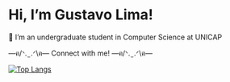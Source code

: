 # Hi, I’m Gustavo Lima!
👋 I’m an undergraduate student in Computer Science at UNICAP
<p>
 —ฅ/ᐠ. ̫ .ᐟ\ฅ—
 Connect with me!
 —ฅ/ᐠ. ̫ .ᐟ\ฅ—
<!---
</p>
<a href = "mailto:gustavopereiraplo2@gmail.com"><img src="https://img.shields.io/badge/-Gmail-%23333?style=for-the-badge&logo=gmail&logoColor=white" target="_blank"></a>
<a href = "https://www.linkedin.com/in/gustavo-pereira-oliveira-lima-29325820b/"><img src="https://img.shields.io/badge/-Linkedin-%23333?style=for-the-badge&logo=linkedin&logoColor=blue" target="_blank"></a>
<a href = "instagram.com/custafo"><img src="https://img.shields.io/badge/-Instagram-%23333?style=for-the-badge&logo=instagram&logoColor=pink" target="_blank"></a>
--->
<!---
____________________________________________________
<!---
| Projetos | Links de acesso |
| -------- | --------- |
| Projeto1 | [Projeto1](link) 
| Projeto2 | [Projeto2](link) 
<!---
| Cursos | Certificados |
| -------- | --------- |
| Certificado1 | [Certificado1](link) 
| Certificado2 | [Certificado2](link) 


____________________________________________________


<p align="center">
<img src="https://cdn.jsdelivr.net/gh/devicons/devicon@latest/icons/bootstrap/bootstrap-original-wordmark.svg" width="50"/> 
<img src="https://cdn.jsdelivr.net/gh/devicons/devicon@latest/icons/html5/html5-original.svg" width="50"/>
<img src="https://cdn.jsdelivr.net/gh/devicons/devicon@latest/icons/css3/css3-original.svg" width="50"/>  
<img src="https://cdn.jsdelivr.net/gh/devicons/devicon@latest/icons/java/java-original.svg" width="50"/>
<img src="https://cdn.jsdelivr.net/gh/devicons/devicon@latest/icons/javascript/javascript-original.svg" width="50"/>
<img src="https://cdn.jsdelivr.net/gh/devicons/devicon@latest/icons/mysql/mysql-original.svg" width="50"/>

![Gustavo Lima's GitHub stats](https://github-readme-stats.vercel.app/api?username=gustavopolima&show_icons=true)


<!---
gustavopolima/gustavopolima is a ✨ special ✨ repository because its `README.md` (this file) appears on your GitHub profile.
You can click the Preview link to take a look at your changes.
--->



[![Top Langs](https://github-readme-stats.vercel.app/api/top-langs/?username=custafo&layout=compact)](https://github.com/custafo)
